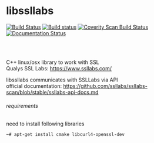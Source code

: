 # libssllabs
[![Build Status](https://travis-ci.org/matusso/libssllabs.svg?branch=master)](https://travis-ci.org/matusso/libssllabs)
[![Build status](https://ci.appveyor.com/api/projects/status/n5rehrtbx70cccwm?svg=true)](https://ci.appveyor.com/project/matusso/libssllabs)
<a href="https://scan.coverity.com/projects/matusso-libssllabs">
  <img alt="Coverity Scan Build Status"
       src="https://scan.coverity.com/projects/8326/badge.svg"/>
</a>
[![Documentation Status](https://readthedocs.org/projects/libssllabs/badge/?version=latest)](http://libssllabs.readthedocs.org/en/latest/?badge=latest)

<br><br>

C++ linux/osx library to work with SSL<br>
Qualys SSL Labs: https://www.ssllabs.com/

libssllabs communicates with SSLLabs via API <br>
official documentation: https://github.com/ssllabs/ssllabs-scan/blob/stable/ssllabs-api-docs.md

###### requirements
need to install following libraries
```
~# apt-get install cmake libcurl4-openssl-dev
```
